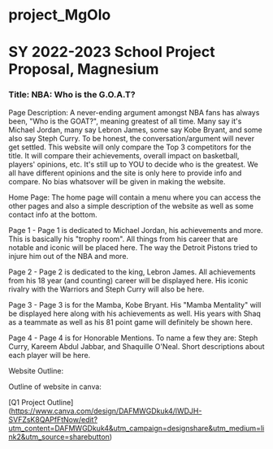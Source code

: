 # project_MgOlo
# SY 2022-2023 School Project Proposal, Magnesium

### Title: NBA: Who is the G.O.A.T?

Page Description:
  A never-ending argument amongst NBA fans has always been, "Who is the GOAT?", meaning greatest of all time. Many say it's Michael Jordan, many say Lebron James, some say Kobe Bryant, and some also say Steph Curry. To be honest, the conversation/argument will never get settled. This website will only compare the Top 3 competitors for the title. It will compare their achievements, overall impact on basketball, players' opinions, etc. It's still up to YOU to decide who is the greatest. We all have different opinions and the site is only here to provide info and compare. No bias whatsover will be given in making the website. 

Home Page: The home page will contain a menu where you can access the other pages and also a simple description of the website as well as some contact info at the bottom.

Page 1 - Page 1 is dedicated to Michael Jordan, his achievements and more. This is basically his "trophy room". All things from his career that are notable and iconic will be placed here. The way the Detroit Pistons tried to injure him out of the NBA and more.  

Page 2 - Page 2 is dedicated to the king, Lebron James. All achievements from his 18 year (and counting) career will be displayed here. His iconic rivalry with the Warriors and Steph Curry will also be here. 

Page 3 - Page 3 is for the Mamba, Kobe Bryant. His "Mamba Mentality" will be displayed here along with his achievements as well. His years with Shaq as a teammate as well as his 81 point game will definitely be shown here. 

Page 4 - Page 4 is for Honorable Mentions. To name a few they are: Steph Curry, Kareem Abdul Jabbar, and Shaquille O'Neal. Short descriptions about each player will be here. 

 Website Outline:   

Outline of website in canva: 

[Q1 Project Outline] (https://www.canva.com/design/DAFMWGDkuk4/lWDJH-SVFZsK8QAPfFtNow/edit?utm_content=DAFMWGDkuk4&utm_campaign=designshare&utm_medium=link2&utm_source=sharebutton)
